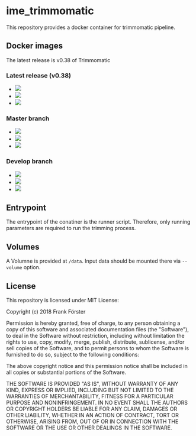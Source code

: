 # ime_trimmomatic
This repository provides a docker container for trimmomatic pipeline.

## Docker images
The latest release is v0.38 of Trimmomatic
### Latest release (v0.38)
- [![](https://images.microbadger.com/badges/version/greatfireball/ime_trimmomatic:v0.38.svg)](https://microbadger.com/images/greatfireball/ime_trimmomatic:v0.38 "Get your own version badge on microbadger.com")
- [![](https://images.microbadger.com/badges/commit/greatfireball/ime_trimmomatic:v0.38.svg)](https://microbadger.com/images/greatfireball/ime_trimmomatic:v0.38 "Get your own commit badge on microbadger.com")
- [![](https://images.microbadger.com/badges/image/greatfireball/ime_trimmomatic:v0.38.svg)](https://microbadger.com/images/greatfireball/ime_trimmomatic:v0.38 "Get your own image badge on microbadger.com")
### Master branch
- [![](https://images.microbadger.com/badges/version/greatfireball/ime_trimmomatic:master.svg)](https://microbadger.com/images/greatfireball/ime_trimmomatic:master "Get your own version badge on microbadger.com")
- [![](https://images.microbadger.com/badges/commit/greatfireball/ime_trimmomatic:master.svg)](https://microbadger.com/images/greatfireball/ime_trimmomatic:master "Get your own commit badge on microbadger.com")
- [![](https://images.microbadger.com/badges/image/greatfireball/ime_trimmomatic:master.svg)](https://microbadger.com/images/greatfireball/ime_trimmomatic:master "Get your own image badge on microbadger.com")
### Develop branch
- [![](https://images.microbadger.com/badges/version/greatfireball/ime_trimmomatic:develop.svg)](https://microbadger.com/images/greatfireball/ime_trimmomatic:develop "Get your own version badge on microbadger.com")
- [![](https://images.microbadger.com/badges/commit/greatfireball/ime_trimmomatic:develop.svg)](https://microbadger.com/images/greatfireball/ime_trimmomatic:develop "Get your own commit badge on microbadger.com")
- [![](https://images.microbadger.com/badges/image/greatfireball/ime_trimmomatic:develop.svg)](https://microbadger.com/images/greatfireball/ime_trimmomatic:develop "Get your own image badge on microbadger.com")

## Entrypoint

The entrypoint of the conatiner is the runner script. Therefore, only running parameters are required to run the trimming process.

## Volumes

A Volumne is provided at `/data`. Input data should be mounted there via `--volume` option.

## License

This repository is licensed under MIT License:

Copyright (c) 2018 Frank Förster

Permission is hereby granted, free of charge, to any person obtaining a copy
of this software and associated documentation files (the "Software"), to deal
in the Software without restriction, including without limitation the rights
to use, copy, modify, merge, publish, distribute, sublicense, and/or sell
copies of the Software, and to permit persons to whom the Software is
furnished to do so, subject to the following conditions:

The above copyright notice and this permission notice shall be included in all
copies or substantial portions of the Software.

THE SOFTWARE IS PROVIDED "AS IS", WITHOUT WARRANTY OF ANY KIND, EXPRESS OR
IMPLIED, INCLUDING BUT NOT LIMITED TO THE WARRANTIES OF MERCHANTABILITY,
FITNESS FOR A PARTICULAR PURPOSE AND NONINFRINGEMENT. IN NO EVENT SHALL THE
AUTHORS OR COPYRIGHT HOLDERS BE LIABLE FOR ANY CLAIM, DAMAGES OR OTHER
LIABILITY, WHETHER IN AN ACTION OF CONTRACT, TORT OR OTHERWISE, ARISING FROM,
OUT OF OR IN CONNECTION WITH THE SOFTWARE OR THE USE OR OTHER DEALINGS IN THE
SOFTWARE.
